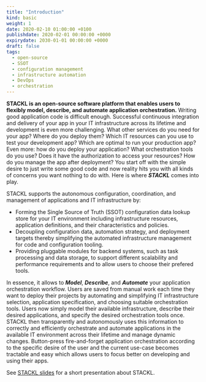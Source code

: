 ```yaml
---
title: "Introduction"
kind: basic
weight: 1
date: 2020-02-10 01:00:00 +0100
publishdate: 2020-02-01 00:00:00 +0000
expirydate: 2030-01-01 00:00:00 +0000
draft: false
tags:
  - open-source
  - SSOT
  - configuration management
  - infrastructure automation
  - DevOps
  - orchestration
---
```


**STACKL is an open-source software platform that enables users to flexibly model, describe, and automate application orchestration.**
Writing good application code is difficult enough.
Successful continuous integration and delivery of your app in your IT infrastructure across its lifetime and development is even more challenging.
What other services do you need for your app? Where do you deploy them? Which IT resources can you use to test your development app? Which are optimal to run your production app?
Even more: how do you deploy your application? What orchestration tools do you use? Does it have the authorization to access your resources? How do you manage the app after deployment?
You start off with the simple desire to just write some good code and now reality hits you with all kinds of concerns you want nothing to do with.
Here is where ***STACKL*** comes into play.

STACKL supports the autonomous configuration, coordination, and management of applications and IT infrastructure by:

* Forming the Single Source of Truth (SSOT) configuration data lookup store for your IT environment including infrastructure resources, application definitions, and their characteristics and policies.
* Decoupling configuration data, automation strategy, and deployment targets thereby simplifying the automated infrastructure management for code and configuration tooling.
* Providing pluggable modules for backend systems, such as task processing and data storage, to support different scalability and performance requirements and to allow users to choose their prefered tools.

In essence, it allows to ***Model***, ***Describe***, and ***Automate*** your application orchestration workflow.
Users are saved from  manual work each time they want to deploy their projects by automating and simplifying IT infrastructure selection, application specification, and choosing suitable orchestration tools. Users now simply model their available infrastructure, describe their desired applications, and specify the desired orchestration tools once.
STACKL then transparently and autonomously uses this information to correctly and efficiently orchestrate and automate applications in the available IT environment across their lifetime and manage dynamic changes.
Button-press fire-and-forget application orchestration according to the specific desire of the user and the current use-case becomes tractable and easy which allows users to focus better on developing and using their apps.

See [STACKL slides](https://drive.google.com/open?id=10ZmqGU3pOc6EJyZpED4fMgav5pD01RztLkfSn3Jl9EA) for a short presentation about STACKL.
